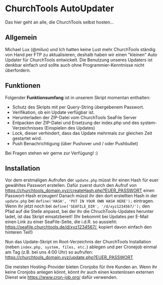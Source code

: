 # ChurchTools AutoUpdater
Das hier geht an alle, die ChurchTools selbst hosten...

## Allgemein

Michael Lux (@milux) und Ich hatten keine Lust mehr ChurchTools ständig von Hand per FTP zu aktualisieren, deshalb haben wir einen "kleinen" Auto Updater für ChurchTools entwickelt.
Die Benutzung unseres Updaters ist denkbar einfach und sollte auch ohne Programmier-Kenntnisse nicht überfordern.

## Funktionen

Folgender **Funktionsumfang** ist in unserem Skript momentan enthalten:

+ Schutz des Skripts mit per Query-String übergebenem Passwort.
+ Verifikation, ob ein Update verfügbar ist.
+ Herunterladen der ZIP-Datei vom ChurchTools SeaFile Server
+ Entpacken der ZIP-Datei und Ersetzung der index.php und des system-Verzeichnisses (Einspielen des Updates)
+ Lock, dieser verhindert, dass das Update mehrmals zur gleichen Zeit gestartet wird.
+ Push Benachrichtigung (über Pushover und / oder Pushbullet)

Bei Fragen stehen wir gerne zur Verfügung! :)

## Installation

Vor dem erstmaligen Aufrufen der `update.php` müsst Ihr einen Hash für euer gewähltes Passwort erstellen.
Dafür zuerst durch den Aufruf von <https://churchtools_domain.xyz/createHash.php?EUER_PASSWORT> einen Passwort-Hash erzeugen!
Danach müsst ihr den dort erstellten Hash in der `update.php` bei `define('HASH', 'PUT IN YOUR OWN HASH HERE');` eintragen.
Wenn ihr jetzt noch bei `define('SEAFILE_DIR', '/d/xyz1234567/');` den Pfad auf die Stelle anpasst, bei der ihr die ChruchTools-Updates herunter ladet, ist das Skript einsatzbereit!
(Ihr bekommt bei Updates per E-Mail einen Link zu einer SeaFile-Seite, die i.d.R. so aussieht: https://seafile.churchtools.de/d/xyz1234567/, kopiert davon einfach den hinteren Teil!) 

Nun das Update-Skript im Root-Verzeichnis der ChurchTools Installation (neben `index.php, system, files, etc.`) ablegen und per Cronejob einmal am Tag (z.B. bei uns 4:00 Uhr) so aufrufen:
<https://churchtools_domain.xyz/update.php?EUER_PASSWORT>

Die meisten Hosting-Provider bieten Cronjobs für ihre Kunden an.
Wenn ihr keine Cronjobs anlegen könnt, könnt ihr auch einen kostenlosen externen Dienst wie https://www.cron-job.org/ dafür verwenden.
